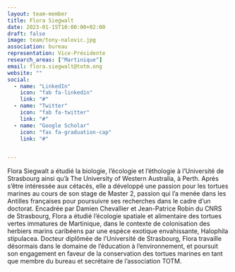 ```yaml
---
layout: team-member
title: Flora Siegwalt
date: 2023-01-15T10:00:00+02:00
draft: false
image: team/tony-nalovic.jpg
association: bureau
representation: Vice-Présidente
research_areas: ["Martinique"]
email: flora.siegwalt@totm.ong
website: ""
social:
  - name: "LinkedIn"
    icon: "fab fa-linkedin"
    link: "#"
  - name: "Twitter"
    icon: "fab fa-twitter"
    link: "#"
  - name: "Google Scholar"
    icon: "fas fa-graduation-cap"
    link: "#"


---
```


Flora Siegwalt a étudié la biologie, l’écologie et l’éthologie à l’Université de Strasbourg ainsi qu’à The University of Western Australia, à Perth. Après s’être intéressée aux cétacés, elle a développé une passion pour les tortues marines au cours de son stage de Master 2, passion qui l’a menée dans les Antilles françaises pour poursuivre ses recherches dans le cadre d’un doctorat. Encadrée par Damien Chevallier et Jean-Patrice Robin du CNRS de Strasbourg, Flora a étudié l’écologie spatiale et alimentaire des tortues vertes immatures de Martinique, dans le contexte de colonisation des herbiers marins caribéens par une espèce exotique envahissante, Halophila stipulacea. Docteur diplômée de l’Université de Strasbourg, Flora travaille désormais dans le domaine de l’éducation à l’environnement, et poursuit son engagement en faveur de la conservation des tortues marines en tant que membre du bureau et secrétaire de l’association TOTM.